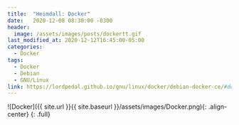 ```yaml
---
title:  "Heimdall: Docker"
date:   2020-12-08 08:30:00 -0300
header:
  image: /assets/images/posts/dockertt.gif
last_modified_at: 2020-12-12T16:45:00-05:00
categories:
  - Docker
tags:
  - Docker
  - Debian
  - GNU/Linux
link: https://lordpedal.github.io/gnu/linux/docker/debian-docker-ce/#docker-heimdall
---
```


![Docker]({{ site.url }}{{ site.baseurl }}/assets/images/Docker.png){: .align-center}
{: .full}
